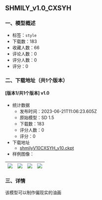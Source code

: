 ## SHMILY_v1.0_CXSYH
### 一、模型概述

- 标签：`style`
- 下载数：183
- 收藏人数：66
- 评论人数：0
- 评分人数：0
- 评分：0

### 二、下载地址（共1个版本）

#### [版本1/共1个版本] v1.0

- 统计数据
  - 发布时间：2023-06-21T11:06:23.605Z
  - 原始模型：SD 1.5
  - 下载数：183
  - 评分人数：0
  - 评分：0
- 下载地址
  - [shmilyV10CXSYH_v10.ckpt](https://civitai.com/api/download/models/100840)
- 样例图像：

| <img src="https://image.civitai.com/xG1nkqKTMzGDvpLrqFT7WA/ac923673-4d18-47e5-af64-73e688a372d9/width=450/1230998.jpeg" /> | <img src="https://image.civitai.com/xG1nkqKTMzGDvpLrqFT7WA/3b45ed6a-3b0d-4875-9c08-a4e4b0208d75/width=450/1230999.jpeg" /> | <img src="https://image.civitai.com/xG1nkqKTMzGDvpLrqFT7WA/42246c10-8c15-4db7-9533-a990712df55e/width=450/1231000.jpeg" /> | <img src="https://image.civitai.com/xG1nkqKTMzGDvpLrqFT7WA/9ee1b19f-380c-44f9-a3e9-cb75cc2955a6/width=450/1230995.jpeg" /> |
| ---- | ---- | ---- | ---- |


### 三、详情
<p>该模型可以制作偏现实的油画</p>
